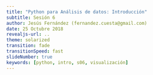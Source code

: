 ```yaml
---
title: "Python para Análisis de datos: Introducción"
subtitle: Sesión 6
author: Jesús Fernández (fernandez.cuesta@gmail.com)
date: 25 Octubre 2018
revealjs-url: ..
theme: solarized
transition: fade
transitionSpeed: fast
slideNumber: true
keywords: [python, intro, s06, visualización]
---
```


